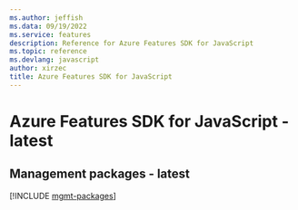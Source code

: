 ```yaml
---
ms.author: jeffish
ms.data: 09/19/2022
ms.service: features
description: Reference for Azure Features SDK for JavaScript
ms.topic: reference
ms.devlang: javascript
author: xirzec
title: Azure Features SDK for JavaScript
---
```

# Azure Features SDK for JavaScript - latest

## Management packages - latest
[!INCLUDE [mgmt-packages](features-mgmt-index.md)]